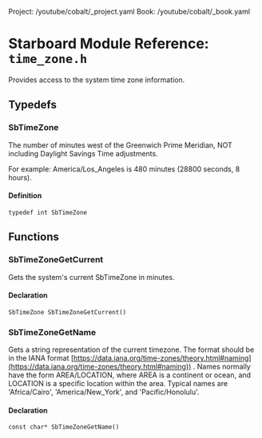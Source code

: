 Project: /youtube/cobalt/_project.yaml
Book: /youtube/cobalt/_book.yaml

# Starboard Module Reference: `time_zone.h`

Provides access to the system time zone information.

## Typedefs

### SbTimeZone

The number of minutes west of the Greenwich Prime Meridian, NOT including
Daylight Savings Time adjustments.

For example: America/Los_Angeles is 480 minutes (28800 seconds, 8 hours).

#### Definition

```
typedef int SbTimeZone
```

## Functions

### SbTimeZoneGetCurrent

Gets the system's current SbTimeZone in minutes.

#### Declaration

```
SbTimeZone SbTimeZoneGetCurrent()
```

### SbTimeZoneGetName

Gets a string representation of the current timezone. The format should be in
the IANA format [https://data.iana.org/time-zones/theory.html#naming](https://data.iana.org/time-zones/theory.html#naming)) .
Names normally have the form AREA/LOCATION, where AREA is a continent or ocean,
and LOCATION is a specific location within the area. Typical names are
'Africa/Cairo', 'America/New_York', and 'Pacific/Honolulu'.

#### Declaration

```
const char* SbTimeZoneGetName()
```

